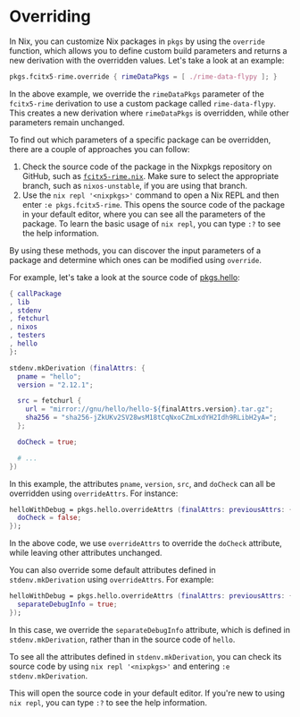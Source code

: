 # Overriding

In Nix, you can customize Nix packages in `pkgs` by using the `override` function, which allows you to define custom build parameters and returns a new derivation with the overridden values. Let's take a look at an example:

```nix
pkgs.fcitx5-rime.override { rimeDataPkgs = [ ./rime-data-flypy ]; }
```

In the above example, we override the `rimeDataPkgs` parameter of the `fcitx5-rime` derivation to use a custom package called `rime-data-flypy`. This creates a new derivation where `rimeDataPkgs` is overridden, while other parameters remain unchanged.

To find out which parameters of a specific package can be overridden, there are a couple of approaches you can follow:

1. Check the source code of the package in the Nixpkgs repository on GitHub, such as [`fcitx5-rime.nix`](https://github.com/NixOS/nixpkgs/blob/e4246ae1e7f78b7087dce9c9da10d28d3725025f/pkgs/tools/inputmethods/fcitx5/fcitx5-rime.nix). Make sure to select the appropriate branch, such as `nixos-unstable`, if you are using that branch.
2. Use the `nix repl '<nixpkgs>'` command to open a Nix REPL and then enter `:e pkgs.fcitx5-rime`. This opens the source code of the package in your default editor, where you can see all the parameters of the package. To learn the basic usage of `nix repl`, you can type `:?` to see the help information.

By using these methods, you can discover the input parameters of a package and determine which ones can be modified using `override`.

For example, let's take a look at the source code of [pkgs.hello](https://github.com/NixOS/nixpkgs/blob/nixos-unstable/pkgs/applications/misc/hello/default.nix):

```nix
{ callPackage
, lib
, stdenv
, fetchurl
, nixos
, testers
, hello
}:

stdenv.mkDerivation (finalAttrs: {
  pname = "hello";
  version = "2.12.1";

  src = fetchurl {
    url = "mirror://gnu/hello/hello-${finalAttrs.version}.tar.gz";
    sha256 = "sha256-jZkUKv2SV28wsM18tCqNxoCZmLxdYH2Idh9RLibH2yA=";
  };

  doCheck = true;

  # ...
})
```

In this example, the attributes `pname`, `version`, `src`, and `doCheck` can all be overridden using `overrideAttrs`. For instance:

```nix
helloWithDebug = pkgs.hello.overrideAttrs (finalAttrs: previousAttrs: {
  doCheck = false;
});
```

In the above code, we use `overrideAttrs` to override the `doCheck` attribute, while leaving other attributes unchanged.

You can also override some default attributes defined in `stdenv.mkDerivation` using `overrideAttrs`. For example:

```nix
helloWithDebug = pkgs.hello.overrideAttrs (finalAttrs: previousAttrs: {
  separateDebugInfo = true;
});
```

In this case, we override the `separateDebugInfo` attribute, which is defined in `stdenv.mkDerivation`, rather than in the source code of `hello`.

To see all the attributes defined in `stdenv.mkDerivation`, you can check its source code by using `nix repl '<nixpkgs>'` and entering `:e stdenv.mkDerivation`.

This will open the source code in your default editor. If you're new to using `nix repl`, you can type `:?` to see the help information.
